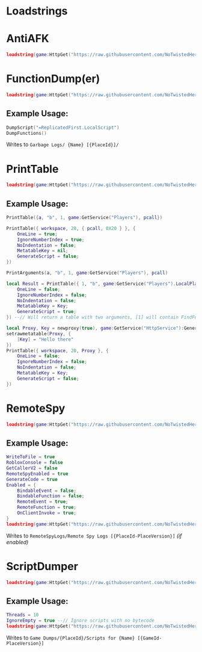 # <b>Loadstrings</b>

# AntiAFK
```lua
loadstring(game:HttpGet("https://raw.githubusercontent.com/NoTwistedHere/Roblox/main/AntiAFK.lua"))()
```

# FunctionDump(er)
```lua
loadstring(game:HttpGet("https://raw.githubusercontent.com/NoTwistedHere/Roblox/main/FunctionDump.lua"))() --// Place the loadstring in your autoexec if you wish
```
## <b>Example Usage:</b>
```lua
DumpScript("=ReplicatedFirst.LocalScript")
DumpFunctions()
```
Writes to `Garbage Logs/ {Name} [{PlaceId}]/`

# PrintTable
```lua
loadstring(game:HttpGet("https://raw.githubusercontent.com/NoTwistedHere/Roblox/main/PrintTable.luau"))() --// Place the loadstring in your autoexec if you wish
```
## <b>Example Usage:</b>
```lua
PrintTable({a, "b", 1, game:GetService("Players"), pcall})

PrintTable({ workspace, 20, { pcall, 0X20 } }, {
    OneLine = true;
    IgnoreNumberIndex = true;
    NoIndentation = false;
    MetatableKey = nil;
    GenerateScript = false;
})

PrintArguments(a, "b", 1, game:GetService("Players"), pcall)

local Result = PrintTable({ 1, "b", game:GetService("Players").LocalPlayer}, {
    OneLine = false;
    IgnoreNumberIndex = false;
    NoIndentation = false;
    MetatableKey = Key;
    GenerateScript = true;
}) --// Will return a table with two arguments, [1] will contain FindFunction(), [2] will contain the generated code

local Proxy, Key = newproxy(true), game:GetService("HttpService"):GenerateGUID(false)
setrawmetatable(Proxy, {
    [Key] = "Hello there"
})
PrintTable({ workspace, 20, Proxy }, {
    OneLine = false;
    IgnoreNumberIndex = false;
    NoIndentation = false;
    MetatableKey = Key;
    GenerateScript = false;
})
```

# RemoteSpy
```lua
loadstring(game:HttpGet("https://raw.githubusercontent.com/NoTwistedHere/Roblox/main/RemoteSpy.lua"))() --// Place the loadstring in your autoexec if you wish to spy :InvokeClient()
```
## <b>Example Usage:</b>
```lua
WriteToFile = true
RobloxConsole = false
GetCallerV2 = false
RemoteSpyEnabled = true
GenerateCode = true
Enabled = {
    BindableEvent = false;
    BindableFunction = false;
    RemoteEvent = true;
    RemoteFunction = true;
    OnClientInvoke = true;
}
loadstring(game:HttpGet("https://raw.githubusercontent.com/NoTwistedHere/Roblox/main/RemoteSpy.lua"))() --// Place the loadstring in your autoexec if you wish to spy :InvokeClient()
```
Writes to `RemoteSpyLogs/Remote Spy Logs [{PlaceId-PlaceVersion}]` *(if enabled)*

# ScriptDumper
```lua
loadstring(game:HttpGet("https://raw.githubusercontent.com/NoTwistedHere/Roblox/main/ScriptDumper.lua"))()
```
## <b>Example Usage:</b>
```lua
Threads = 10
IgnoreEmpty = true --// Ignore scripts with no bytecode
loadstring(game:HttpGet("https://raw.githubusercontent.com/NoTwistedHere/Roblox/main/ScriptDumper.lua"))() --// Place the loadstring in your autoexec if you wish to decompile scripts before they have the chance to hide themselves
```
Writes to `Game Dumps/{PlaceId}/Scripts for {Name} [{GameId-PlaceVersion}]`